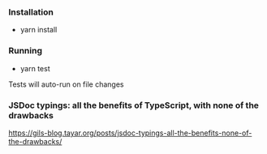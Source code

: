 ### Installation

- yarn install

### Running

- yarn test

Tests will auto-run on file changes

### JSDoc typings: all the benefits of TypeScript, with none of the drawbacks

https://gils-blog.tayar.org/posts/jsdoc-typings-all-the-benefits-none-of-the-drawbacks/
